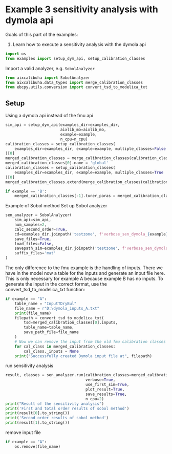 
# Example 3 sensitivity analysis with dymola api

Goals of this part of the examples:
1. Learn how to execute a sensitivity analysis with the dymola api


```python
import os
from examples import setup_dym_api, setup_calibration_classes
```

Import a valid analyzer, e.g. `SobolAnalyzer`

```python
from aixcalibuha import SobolAnalyzer
from aixcalibuha.data_types import merge_calibration_classes
from ebcpy.utils.conversion import convert_tsd_to_modelica_txt
```

## Setup
Using a dymola api instead of the fmu api

```python
sim_api = setup_dym_api(examples_dir=examples_dir,
                        aixlib_mo=aixlib_mo,
                        example=example,
                        n_cpu=n_cpu)
calibration_classes = setup_calibration_classes(
    examples_dir=examples_dir, example=example, multiple_classes=False
)[0]
merged_calibration_classes = merge_calibration_classes(calibration_classes)
merged_calibration_classes[0].name = 'global'
calibration_classes = setup_calibration_classes(
    examples_dir=examples_dir, example=example, multiple_classes=True
)[0]
merged_calibration_classes.extend(merge_calibration_classes(calibration_classes))

if example == 'B':
    merged_calibration_classes[-1].tuner_paras = merged_calibration_classes[0].tuner_paras
```

Example of Sobol method
Set up Sobol analyzer

```python
sen_analyzer = SobolAnalyzer(
    sim_api=sim_api,
    num_samples=2,
    calc_second_order=True,
    cd=examples_dir.joinpath('testzone', f'verbose_sen_dymola_{example}'),
    save_files=True,
    load_files=False,
    savepath_sim=examples_dir.joinpath('testzone', f'verbose_sen_dymola_{example}', 'files'),
    suffix_files='mat'
)
```

The only difference to the fmu example is the handling of inputs.
There we have in the model now a table for the inputs and generate
an input file here. This is only necessary for example A because
example B has no inputs. To generate the input in the correct format,
use the convert_tsd_to_modelica_txt function:

```python
if example == "A":
    table_name = "InputTDryBul"
    file_name = r"D:\dymola_inputs_A.txt"
    print(file_name)
    filepath = convert_tsd_to_modelica_txt(
        tsd=merged_calibration_classes[0].inputs,
        table_name=table_name,
        save_path_file=file_name
    )
    # Now we can remove the input from the old fmu calibration classes
    for cal_class in merged_calibration_classes:
        cal_class._inputs = None
    print("Successfully created Dymola input file at", filepath)
```

run sensitivity analysis

```python
result, classes = sen_analyzer.run(calibration_classes=merged_calibration_classes,
                                   verbose=True,
                                   use_first_sim=True,
                                   plot_result=True,
                                   save_results=True,
                                   n_cpu=2)
print("Result of the sensitivity analysis")
print('First and total order results of sobol method')
print(result[0].to_string())
print('Second order results of sobol method')
print(result[1].to_string())
```

remove input file

```python
if example == "A":
    os.remove(file_name)
```
